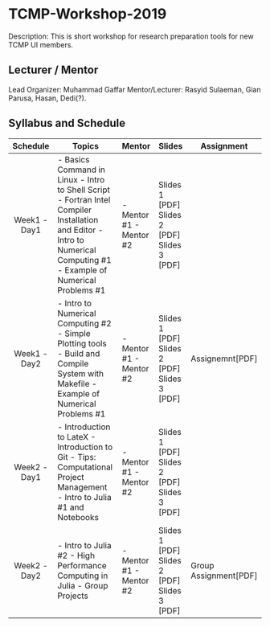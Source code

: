 # TCMP-Workshop-2019

Description: This is short workshop for research preparation tools for new TCMP UI members.

## Lecturer / Mentor
Lead Organizer: Muhammad Gaffar
Mentor/Lecturer: Rasyid Sulaeman, Gian Parusa, Hasan, Dedi(?).

## Syllabus and Schedule
|   Schedule   | Topics                                                                                                                                                                  | Mentor                   | Slides                                        | Assignment            |
|:------------:|-------------------------------------------------------------------------------------------------------------------------------------------------------------------------|--------------------------|-----------------------------------------------|-----------------------|
| Week1 - Day1 | - Basics Command in Linux - Intro to Shell Script - Fortran Intel Compiler Installation and Editor - Intro to Numerical Computing #1 - Example of Numerical Problems #1 |  - Mentor #1 - Mentor #2 |  Slides 1 [PDF] Slides 2 [PDF] Slides 3 [PDF] |                       |
| Week1 - Day2 | - Intro to Numerical Computing #2 - Simple Plotting tools - Build and Compile System with Makefile - Example of Numerical Problems #1                                   |  - Mentor #1 - Mentor #2 | Slides 1 [PDF] Slides 2 [PDF]  Slides 3 [PDF] | Assignemnt[PDF]       |
| Week2 - Day1 | - Introduction to LateX - Introduction to Git - Tips: Computational Project Management - Intro to Julia #1 and Notebooks                                                |  - Mentor #1 - Mentor #2 | Slides 1 [PDF] Slides 2 [PDF]  Slides 3 [PDF] |                       |
| Week2 - Day2 | - Intro to Julia #2 - High Performance Computing in Julia - Group Projects                                                                                              |  - Mentor #1 - Mentor #2 | Slides 1 [PDF] Slides 2 [PDF]  Slides 3 [PDF] | Group Assignment[PDF] |
